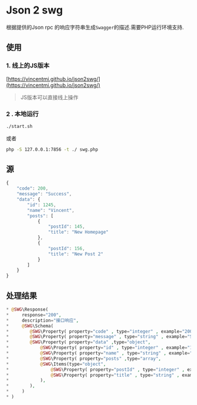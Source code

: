 # Json 2 swg

根据提供的Json rpc 的响应字符串生成```Swagger```的描述.需要PHP运行环境支持.

## 使用

### 1. 线上的JS版本 ###
[https://vincentmi.github.io/json2swg/](https://vincentmi.github.io/json2swg/)

>
> JS版本可以直接线上操作
>

### 2 . 本地运行
```sh 
./start.sh
```

或者

```sh
php -S 127.0.0.1:7856 -t ./ swg.php
```

## 源

```js
{
	"code": 200,
	"message": "Success",
	"data": {
		"id": 1245,
		"name": "Vincent",
		"posts": [
			{
				"postId": 145,
				"title": "New Homepage"
			},
			{
				"postId": 156,  
				"title": "New Post 2"
			}
		]
	}
}
```

## 处理结果

```php
* @SWG\Response(
*     response="200",
*     description="接口响应",
*     @SWG\Schema(
*        @SWG\Property( property="code" , type="integer" , example="200",description="code 描述"),
*        @SWG\Property( property="message" , type="string" , example="Success",description="message 描述"),
*        @SWG\Property( property="data" ,type="object",
*            @SWG\Property( property="id" , type="integer" , example="1245",description="id 描述"),
*            @SWG\Property( property="name" , type="string" , example="Vincent",description="name 描述"),
*            @SWG\Property( property="posts" ,type="array",
*            @SWG\Items(type="object",
*                @SWG\Property( property="postId" , type="integer" , example="145",description="postId 描述"),
*                @SWG\Property( property="title" , type="string" , example="New Homepage",description="title 描述"),*            )
*            ),
*        ),
*     )
* )
```